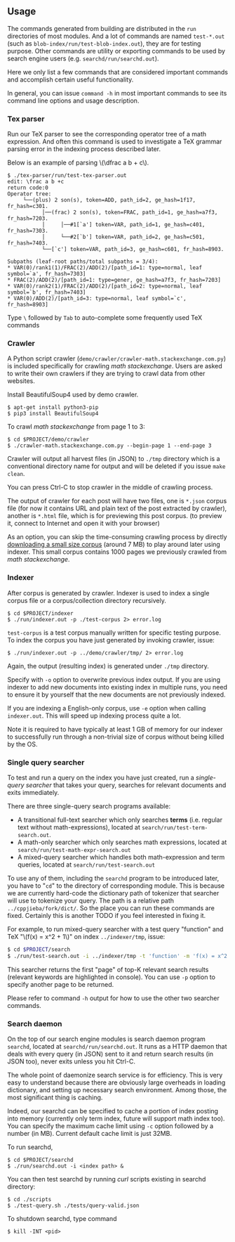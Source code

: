 ## Usage
The commands generated from building are distributed in the `run` directories of most modules.
And a lot of commands are named `test-*.out` (such as `blob-index/run/test-blob-index.out`), they are for testing purpose.
Other commands are utility or exporting commands to be used by search engine users (e.g. `searchd/run/searchd.out`).

Here we only list a few commands that are considered important
commands and accomplish certain useful functionality.

In general, you can issue `command -h` in most important commands to see its command line options and usage description.

### Tex parser
Run our TeX parser to see the corresponding operator tree of a math expression. And often this command is used to investigate a TeX grammar parsing error in the indexing process described later.

Below is an example of parsing \\(\dfrac a b + c\\).
```
$ ./tex-parser/run/test-tex-parser.out
edit: \frac a b +c
return code:0
Operator tree:
     └──(plus) 2 son(s), token=ADD, path_id=2, ge_hash=1f17, fr_hash=c301.
           │──(frac) 2 son(s), token=FRAC, path_id=1, ge_hash=a7f3, fr_hash=7203.
           │     │──#1[`a'] token=VAR, path_id=1, ge_hash=c401, fr_hash=7303.
           │     └──#2[`b'] token=VAR, path_id=2, ge_hash=c501, fr_hash=7403.
           └──[`c'] token=VAR, path_id=3, ge_hash=c601, fr_hash=8903.

Subpaths (leaf-root paths/total subpaths = 3/4):
* VAR(0)/rank1(1)/FRAC(2)/ADD(2)/[path_id=1: type=normal, leaf symbol=`a', fr_hash=7303]
* FRAC(2)/ADD(2)/[path_id=1: type=gener, ge_hash=a7f3, fr_hash=7203]
* VAR(0)/rank2(1)/FRAC(2)/ADD(2)/[path_id=2: type=normal, leaf symbol=`b', fr_hash=7403]
* VAR(0)/ADD(2)/[path_id=3: type=normal, leaf symbol=`c', fr_hash=8903]
```
Type `\` followed by `Tab` to auto-complete some frequently used TeX commands

### Crawler
A Python script crawler (`demo/crawler/crawler-math.stackexchange.com.py`) is included specifically for crawling *math stackexchange*.
Users are asked to write their own crawlers if they are trying to crawl data from other websites.

Install BeautifulSoup4 used by demo crawler.
```
$ apt-get install python3-pip
$ pip3 install BeautifulSoup4
```

To crawl *math stackexchange* from page 1 to 3:
```
$ cd $PROJECT/demo/crawler
$ ./crawler-math.stackexchange.com.py --begin-page 1 --end-page 3
```
Crawler will output all harvest files (in JSON) to `./tmp` directory which is a conventional directory name for output and will be deleted if you issue `make clean`.

You can press Ctrl-C to stop crawler in the middle of crawling process.

The output of crawler for each post will have two files, one is `*.json` corpus file (for now it contains URL and plain text of the post extracted by crawler), another is `*.html` file, which is for previewing this post corpus. (to preview it, connect to Internet and open it with your browser)

As an option, you can skip the time-consuming crawling
process by directly
[downloading a small size corpus](/download/math-corpus-small.tar.bz2) (around 7 MB) to play around later using indexer.
This small corpus contains 1000 pages we previously
crawled from *math stackexchange*.

### Indexer
After corpus is generated by crawler.
Indexer is used to index a single corpus file or a corpus/collection directory recursively.

```
$ cd $PROJECT/indexer
$ ./run/indexer.out -p ./test-corpus 2> error.log
```

`test-corpus` is a test corpus manually written for specific
testing purpose.
To index the corpus you have just generated by invoking
crawler, issue:

```
$ ./run/indexer.out -p ../demo/crawler/tmp/ 2> error.log
```

Again, the output (resulting index) is generated under
`./tmp` directory.

Specify with `-o` option to overwrite previous index output.
If you are using indexer to add new documents into existing
index in multiple runs, you need to ensure it by yourself
that the new documents are not previously indexed.

If you are indexing a English-only corpus, use `-e` option when
calling `indexer.out`. This will speed up indexing process
quite a lot.

Note it is required to have typically at least 1 GB of memory
for our indexer to successfully run through a non-trivial size
of corpus without being killed by the OS.

### Single query searcher
To test and run a query on the index you have just created,
run a *single-query searcher* that takes your query, searches for
relevant documents and exits immediately.

There are three single-query search programs available:

* A transitional full-text searcher which only searches
**terms** (i.e. regular text without math-expressions), 
located at `search/run/test-term-search.out`.
* A math-only searcher which only searches math expressions,
located at `search/run/test-math-expr-search.out`
* A mixed-query searcher which handles both math-expression
and term queries, located at `search/run/test-search.out`

To use any of them, including the `searchd` program to be
introduced later, you have to "`cd`" to the directory of
corresponding module.
This is because we are currently hard-code the dictionary
path of tokenizer that searcher will use
to tokenize your query. The path is a relative path
`../cppjieba/fork/dict/`. So the place you can run these
commands are fixed. Certainly this is another TODO if you
feel interested in fixing it.

For example, to run mixed-query searcher
with a test query "function" and TeX "\\(f(x) = x^2 + 1\\)" on index
`../indexer/tmp`, issue:

```sh
$ cd $PROJECT/search
$ ./run/test-search.out -i ../indexer/tmp -t 'function' -m 'f(x) = x^2 + 1'
```

This searcher returns the first "page" of top-K relevant search
results (relevant keywords are highlighted in console). You
can use `-p` option to specify another page to be returned.

Please refer to command `-h` output for how to use the other
two searcher commands.

### Search daemon
On the top of our search engine modules is search daemon
program `searchd`, located at `searchd/run/searchd.out`.
It runs as a HTTP daemon that deals with every query (in JSON)
sent to it and return search results (in JSON too), never
exits unless you hit Ctrl-C.

The whole point of daemonize search service is for efficiency.
This is very easy to understand because there are obviously
large overheads in loading dictionary, and setting up
necessary search environment. Among those, the most significant
thing is caching.

Indeed, our searchd can be specified to cache a portion of
index posting into memory (currently only term index, future
will support math index too).
You can specify the maximum cache limit using `-c` option
followed by a number (in MB).
Current default cache limit is just 32MB.

To run searchd,
```
$ cd $PROJECT/searchd
$ ./run/searchd.out -i <index path> &
```

You can then test searchd by running *curl* scripts existing
in searchd directory:

```
$ cd ./scripts
$ ./test-query.sh ./tests/query-valid.json
```

To shutdown searchd, type command
```
$ kill -INT <pid>
```
